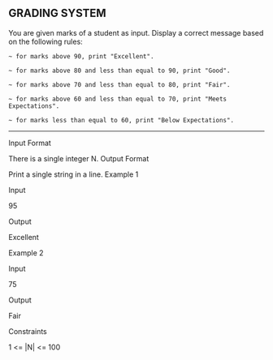 ## GRADING SYSTEM

You are given marks of a student as input. Display a correct message based on the following rules:

    ~ for marks above 90, print "Excellent".

    ~ for marks above 80 and less than equal to 90, print "Good".

    ~ for marks above 70 and less than equal to 80, print "Fair".

    ~ for marks above 60 and less than equal to 70, print "Meets Expectations".

    ~ for marks less than equal to 60, print "Below Expectations".

---

Input Format

There is a single integer N.
Output Format

Print a single string in a line.
Example 1

Input

95

Output

Excellent

Example 2

Input

75

Output

Fair

Constraints

1 <= |N| <= 100
